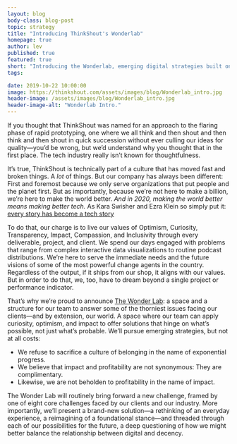 ```yaml
---
layout: blog
body-class: blog-post
topic: strategy
title: "Introducing ThinkShout's Wonderlab"
homepage: true
author: lev
published: true
featured: true
short: "Introducing the Wonderlab, emerging digital strategies built on curiosity, driven by optimism, and focused on impact."
tags:

date: 2019-10-22 10:00:00
image: https://thinkshout.com/assets/images/blog/Wonderlab_intro.jpg
header-image: /assets/images/blog/Wonderlab_intro.jpg
header-image-alt: "Wonderlab Intro."
---
```


If you thought that ThinkShout was named for an approach to the flaring phase of rapid prototyping, one where we all think and then shout and then think and then shout in quick succession without ever culling our ideas for quality—you’d be wrong, but we’d understand why you thought that in the first place. The tech industry really isn’t known for thoughtfulness.

It’s true, ThinkShout is technically part of a culture that has moved fast and broken things. A *lot* of things. But our company has always been different: First and foremost because we only serve organizations that put people and the planet first. But as importantly, because we’re not here to make a billion, we’re here to make the world better. *And in 2020, making the world better means making better tech.* As Kara Swisher and Ezra Klein so simply put it: [every story has become a tech story](https://www.vox.com/recode/2019/5/1/18518885/vox-recode-partnership)

To do that, our charge is to live our values of Optimism, Curiosity, Transparency, Impact, Compassion, and Inclusivity through every deliverable, project, and client. We spend our days engaged with problems that range from complex interactive data visualizations to routine podcast distributions. We’re here to serve the immediate needs and the future visions of some of the most powerful change agents in the country. Regardless of the output, if it ships from our shop, it aligns with our values. But in order to do that, we, too, have to dream beyond a single project or performance indicator.

That’s why we’re proud to announce [The Wonder Lab](/wonderlab/): a space and a structure for our team to answer some of the thorniest issues facing our clients—and by extension, our world. A space where our team can apply curiosity, optimism, and impact to offer solutions that hinge on what’s possible, not just what’s probable. We’ll pursue emerging strategies, but not at all costs:

* We refuse to sacrifice a culture of belonging in the name of exponential progress.
* We believe that impact and profitability are not synonymous: They are complimentary.
* Likewise, we are not beholden to profitability in the name of impact.

The Wonder Lab will routinely bring forward a new challenge, framed by one of eight core challenges faced by our clients and our industry. More importantly, we’ll present a brand-new solution—a rethinking of an everyday experience, a reimagining of a foundational stance—and threaded through each of our possibilities for the future, a deep questioning of how we might better balance the relationship between digital and decency.
